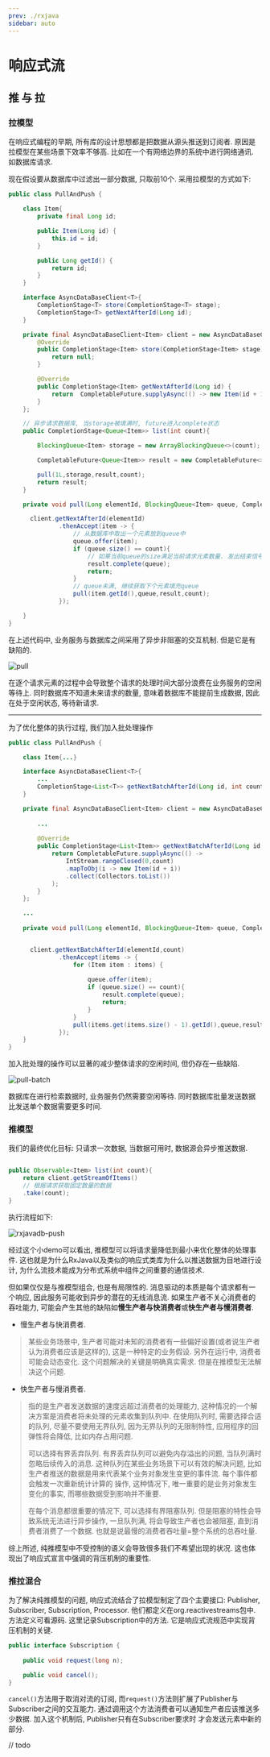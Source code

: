 ```yaml
---
prev: ./rxjava
sidebar: auto
---
```

# 响应式流

## 推 与 拉

### 拉模型
在响应式编程的早期, 所有库的设计思想都是把数据从源头推送到订阅者. 原因是拉模型在某些场景下效率不够高. 比如在一个有网络边界的系统中进行网络通讯. 如数据库请求. 

现在假设要从数据库中过滤出一部分数据, 只取前10个. 采用拉模型的方式如下: 

```java 
public class PullAndPush {

    class Item{
        private final Long id;

        public Item(Long id) {
            this.id = id;
        }

        public Long getId() {
            return id;
        }
    }

    interface AsyncDataBaseClient<T>{
        CompletionStage<T> store(CompletionStage<T> stage);
        CompletionStage<T> getNextAfterId(Long id);
    }

    private final AsyncDataBaseClient<Item> client = new AsyncDataBaseClient<Item>() {
        @Override
        public CompletionStage<Item> store(CompletionStage<Item> stage) {
            return null;
        }

        @Override
        public CompletionStage<Item> getNextAfterId(Long id) {
            return  CompletableFuture.supplyAsync(() -> new Item(id + 1));
        }
    };

    // 异步请求数据库, 当storage被填满时, future进入complete状态
    public CompletionStage<Queue<Item>> list(int count){

        BlockingQueue<Item> storage = new ArrayBlockingQueue<>(count);

        CompletableFuture<Queue<Item>> result = new CompletableFuture<>();

        pull(1L,storage,result,count);
        return result;
    }

    private void pull(Long elementId, BlockingQueue<Item> queue, CompletableFuture<Queue<Item>> result, int count) {

      client.getNextAfterId(elementId)
              .thenAccept(item -> {
                  // 从数据库中取出一个元素放到queue中
                  queue.offer(item);
                  if (queue.size() == count){
                      // 如果当前queue的size满足当前请求元素数量. 发出结束信号
                      result.complete(queue);
                      return;
                  }
                  // queue未满, 继续获取下个元素填充queue
                  pull(item.getId(),queue,result,count);
              });

    }
}
```

在上述代码中, 业务服务与数据库之间采用了异步非阻塞的交互机制. 但是它是有缺陷的. 

![pull](../.vuepress/images/pull.png)

在逐个请求元素的过程中会导致整个请求的处理时间大部分浪费在业务服务的空闲等待上. 同时数据库不知道未来请求的数量, 意味着数据库不能提前生成数据, 因此在处于空闲状态, 等待新请求.
 
---

为了优化整体的执行过程, 我们加入批处理操作

```java 
public class PullAndPush {

    class Item{...}

    interface AsyncDataBaseClient<T>{
        ...
        CompletionStage<List<T>> getNextBatchAfterId(Long id, int count);
    }

    private final AsyncDataBaseClient<Item> client = new AsyncDataBaseClient<Item>() {
        
        ...
        
        @Override
        public CompletionStage<List<Item>> getNextBatchAfterId(Long id, int count) {
            return CompletableFuture.supplyAsync(() ->
                IntStream.rangeClosed(0,count)
                .mapToObj(i -> new Item(id + i))
                .collect(Collectors.toList())
            );
        }
    };

    ...
    
    private void pull(Long elementId, BlockingQueue<Item> queue, CompletableFuture<Queue<Item>> result, int count) {


      client.getNextBatchAfterId(elementId,count)
              .thenAccept(items -> {
                  for (Item item : items) {
                      
                      queue.offer(item);
                      if (queue.size() == count){
                          result.complete(queue);
                          return;
                      }
                  }
                  pull(items.get(items.size() - 1).getId(),queue,result,count - queue.size());
              });
    }
}
```

加入批处理的操作可以显著的减少整体请求的空闲时间, 但仍存在一些缺陷. 

![pull-batch](../.vuepress/images/pull-batch.png)

数据库在进行检索数据时, 业务服务仍然需要空闲等待. 同时数据库批量发送数据比发送单个数据需要更多时间. 

### 推模型

我们的最终优化目标: 只请求一次数据, 当数据可用时, 数据源会异步推送数据.

```java 

public Observable<Item> list(int count){
    return client.getStreamOfItems()
    // 根据请求获取固定数量的数据
    .take(count);
}
```

执行流程如下:

![rxjavadb-push](../.vuepress/images/rxjavadb-push.png)

经过这个小demo可以看出, 推模型可以将请求量降低到最小来优化整体的处理事件.  这也就是为什么RxJava以及类似的响应式类库为什么以推送数据为目地进行设计, 为什么流技术能成为分布式系统中组件之间重要的通信技术. 

但如果仅仅是与推模型组合, 也是有局限性的. 消息驱动的本质是每个请求都有一个响应, 因此服务可能收到异步的潜在的无线消息流. 如果生产者不关心消费者的吞吐能力, 可能会产生其他的缺陷如**慢生产者与快消费者**或**快生产者与慢消费者**. 


- 慢生产者与快消费者. 
> 某些业务场景中, 生产者可能对未知的消费者有一些偏好设置(或者说生产者认为消费者应该是这样的), 这是一种特定的业务假设. 另外在运行中, 消费者可能会动态变化. 这个问题解决的关键是明确真实需求. 但是在推模型无法解决这个问题.
- 快生产者与慢消费者. 
> 指的是生产者发送数据的速度远超过消费者的处理能力, 这种情况的一个解决方案是消费者将未处理的元素收集到队列中. 在使用队列时, 需要选择合适的队列, 尽量不要使用无界队列, 因为无界队列的无限制特性, 应用程序的回弹性将会降低, 比如内存占用问题.
> 
> 可以选择有界丢弃队列. 有界丢弃队列可以避免内存溢出的问题, 当队列满时忽略后续传入的消息. 这种队列在某些业务场景下可以有效的解决问题, 比如生产者推送的数据是用来代表某个业务对象发生变更的事件流. 每个事件都会触发一次重新统计计算的
> 操作, 这种情况下, 唯一重要的是业务对象发生变化的事实, 而哪些数据受到影响并不重要.  
> 
> 在每个消息都很重要的情况下, 可以选择有界阻塞队列. 但是阻塞的特性会导致系统无法进行异步操作, 一旦队列满, 将会导致生产者也会被阻塞, 直到消费者消费了一个数据. 也就是说最慢的消费者吞吐量=整个系统的总吞吐量. 

综上所述, 纯推模型中不受控制的语义会导致很多我们不希望出现的状况. 这也体现出了响应式宣言中强调的背压机制的重要性.
 
### 推拉混合

为了解决纯推模型的问题, 响应式流结合了拉模型制定了四个主要接口: Publisher, Subscriber, Subscription, Processor. 他们都定义在org.reactivestreams包中. 方法定义可看源码. 
这里记录Subscription中的方法. 它是响应式流规范中实现背压机制的关键. 
```java 
public interface Subscription {
    
    public void request(long n);

    public void cancel();
}
```

`cancel()`方法用于取消对流的订阅, 而`request()`方法则扩展了Publisher与Subscriber之间的交互能力. 通过调用这个方法消费者可以通知生产者应该推送多少数据. 加入这个机制后, Publisher只有在Subscriber要求时
才会发送元素中新的部分.
 

// todo
